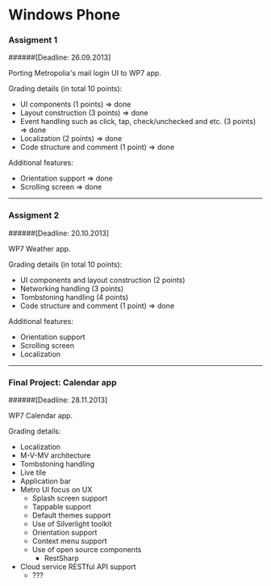 Windows Phone
============

### Assigment 1 
######[Deadline: 26.09.2013]

Porting Metropolia's mail login UI to WP7 app.

Grading details (in total 10 points):
* UI components (1 points) => done
* Layout construction (3 points) => done
* Event handling such as click, tap, check/unchecked and etc. (3 points) => done
* Localization (2 points) => done
* Code structure and comment (1 point) => done

Additional features:
* Orientation support => done
* Scrolling screen => done

---

### Assigment 2
######[Deadline: 20.10.2013]

WP7 Weather app.

Grading details (in total 10 points):
* UI components and layout construction (2 points)
* Networking handling (3 points)
* Tombstoning handling (4 points)
* Code structure and comment (1 point) => done

Additional features:
* Orientation support
* Scrolling screen
* Localization

---

### Final Project: Calendar app
######[Deadline: 28.11.2013]

WP7 Calendar app.

Grading details:
* Localization
* M-V-MV architecture
* Tombstoning handling
* Live tile
* Application bar
* Metro UI focus on UX
  * Splash screen support
  * Tappable support
  * Default themes support
  * Use of Silverlight toolkit
  * Orientation support
  * Context menu support
  * Use of open source components
    * RestSharp
* Cloud service RESTful API support
  * ???